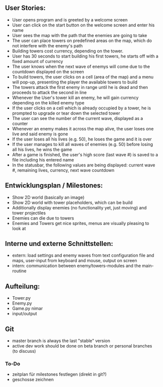 ## User Stories:

 - User opens program and is greeted by a welcome screen
 - User can click on the start button on the welcome screen and enter his name
 - User sees the map with the path that the enemies are going to take
 - The user can place towers on predefined areas on the map, which do not interfere with the enemy's path
 - Building towers cost currency, depending on the tower.
 - User has 30 seconds to start building his first towers, he starts off with a fixed amount of currency
 - The user knows when the next wave of enemys will come due to the countdown displayed on the screen
 - To build towers, the user clicks on a cell (area of the map) and a menu will pop-up, presenting the player the available towers to build
 - The towers attack the first enemy in range until he is dead and then proceeds to attack the second in line
 - Whenever the User's tower kill an enemy, he will gain currency depending on the killed enemy type
 - If the user clicks on a cell which is already occupied by a tower, he is prompted to upgrade or tear down the selected tower
 - The user can see the number of the current wave, displayed as a counter
 - Whenever an enemy makes it across the map alive, the user loses one live and said enemy is gone
 - If the user loses all his lives (e.g. 50), he loses the game and it is over
 - If the user manages to kill all waves of enemies (e.g. 50) before losing all his lives, he wins the game
 - After a game is finished, the user's high score (last wave #) is saved to a file including his entered name
 - In the statusbar, the following values are being displayed: current wave #, remaining lives, currency, next wave countdown


## Entwicklungsplan / Milestones:

 - Show 2D world (basically an image)
 - Show 2D world with tower placeholders, which can be build
 - Additionally display enemies (no functionality yet, just moving) and tower projectiles
 - Enemies can die due to towers
 - Enemies and Towers get nice sprites, menus are visually pleasing to look at


## Interne und externe Schnittstellen:

 - extern: load settings and enemy waves from text configuration file and maps, user-input from keyboard and mouse, output on screen
 - intern: communication between enemy/towers-modules and the main-routine 


## Aufteilung: 

 - Tower.py
 - Enemy.py
 - Game.py nimar
 - input/output

## Git
 - master branch is always the last "stable" version
 - active dev work should be done on beta branch or personal branches (to discuss)

### To-Do 
 - zeitplan für milestones festlegen (direkt in git?)
 - geschosse zeichnen
